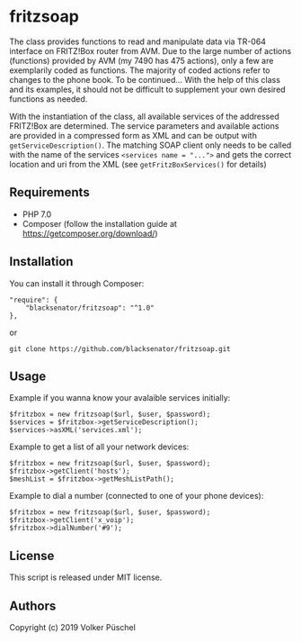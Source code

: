 # fritzsoap

The class provides functions to read and manipulate data via TR-064 interface on FRITZ!Box router from AVM.
Due to the large number of actions (functions) provided by AVM (my 7490 has 475 actions), only a few are exemplarily coded as functions.
The majority of coded actions refer to changes to the phone book.
To be continued...
With the help of this class and its examples, it should not be difficult to supplement your own desired functions as needed.

With the instantiation of the class, all available services of the addressed FRITZ!Box are determined. The service parameters and available actions are provided in a compressed form as XML and can be output with `getServiceDescription()`. The matching SOAP client only needs to be called with the name of the services `<services name = "...">` and gets the correct location and uri from the XML (see `getFritzBoxServices()` for details)

## Requirements

  * PHP 7.0
  * Composer (follow the installation guide at https://getcomposer.org/download/)

## Installation

You can install it through Composer:

    "require": {
        "blacksenator/fritzsoap": "^1.0"
    },

or

    git clone https://github.com/blacksenator/fritzsoap.git

## Usage
Example if you wanna know your avalaible services initially:

    $fritzbox = new fritzsoap($url, $user, $password);
    $services = $fritzbox->getServiceDescription();
    $services->asXML('services.xml');

Example to get a list of all your network devices:

    $fritzbox = new fritzsoap($url, $user, $password);
    $fritzbox->getClient('hosts');
    $meshList = $fritzbox->getMeshListPath();

Example to dial a number (connected to one of your phone devices):

    $fritzbox = new fritzsoap($url, $user, $password);
    $fritzbox->getClient('x_voip');
    $fritzbox->dialNumber('#9');

## License
This script is released under MIT license.

## Authors
Copyright (c) 2019 Volker Püschel
